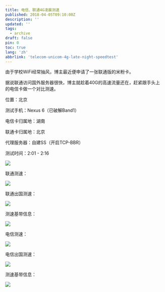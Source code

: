 ```yaml
---
title: 电信、联通4G凌晨测速
published: 2018-04-05T09:10:00Z
description: ''
updated: ''
tags:
  - archive
draft: false
pin: 0
toc: true
lang: 'zh'
abbrlink: 'telecom-unicom-4g-late-night-speedtest'
---
```


由于学校WiFi经常抽风，博主最近便申请了一张联通版的米粉卡。

据说联通访问国外服务器很快，博主就趁着40G的高速流量还在，赶紧跟手头上的电信卡做一个对比测速。

位置：北京

测试手机：Nexus 6（已破解Band1）

电信卡归属地：湖南

联通卡归属地：北京

代理服务器：自建SS（开启TCP-BBR）

测试时间：2\:01 - 2\:16

![](../_images/Screenshot_Speedtest_20180405-022840_guetzli.jpg)

联通测速：

![](../_images/Screenshot_Speedtest_20180405-022844_guetzli.jpg)

联通出国测速：

![](../_images/Screenshot_Speedtest_20180405-022849_guetzli.jpg)

测速基带信息：

![](../_images/Screenshot_HiddenMenu_20180405-022629_guetzli.jpg)

电信测速：

![](../_images/Screenshot_Speedtest_20180405-022854_guetzli.jpg)

电信出国测速：

![](../_images/Screenshot_Speedtest_20180405-022859_guetzli.jpg)

测速基带信息：

![](../_images/Screenshot_HiddenMenu_20180405-022044_guetzli.jpg)
